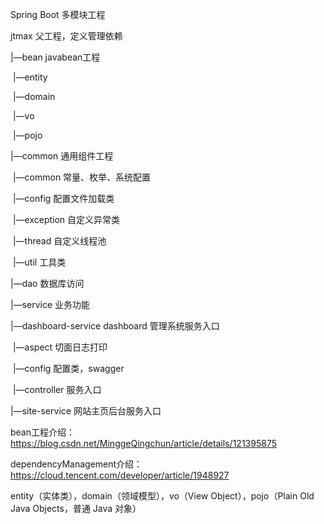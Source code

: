 Spring Boot 多模块工程



jtmax 父工程，定义管理依赖

|—bean  javabean工程

​      |—entity

​      |—domain

​      |—vo

​      |—pojo

|—common 通用组件工程

​      |—common  常量、枚举、系统配置

​      |—config  配置文件加载类

​      |—exception  自定义异常类

​      |—thread  自定义线程池

​      |—util  工具类

|—dao 数据库访问

|—service  业务功能

|—dashboard-service dashboard  管理系统服务入口

​      |—aspect  切面日志打印

​      |—config  配置类，swagger

​      |—controller  服务入口

|—site-service  网站主页后台服务入口





bean工程介绍：https://blog.csdn.net/MinggeQingchun/article/details/121395875

dependencyManagement介绍：https://cloud.tencent.com/developer/article/1948927





entity（实体类），domain（领域模型），vo（View Object），pojo（Plain Old Java Objects，普通 Java 对象）